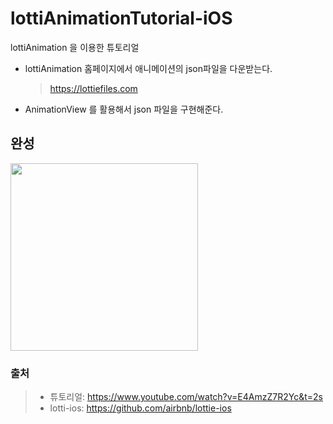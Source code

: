 # lottiAnimationTutorial-iOS
lottiAnimation 을 이용한 튜토리얼

- lottiAnimation 홈페이지에서 애니메이션의 json파일을 다운받는다.
  > https://lottiefiles.com
- AnimationView 를 활용해서 json 파일을 구현해준다.

## 완성
<img src="https://user-images.githubusercontent.com/69136340/107121913-4e406600-68d8-11eb-80cf-004ae4684de2.png" width="300">

### 출처
>- 튜토리얼: https://www.youtube.com/watch?v=E4AmzZ7R2Yc&t=2s
>- lotti-ios: https://github.com/airbnb/lottie-ios
